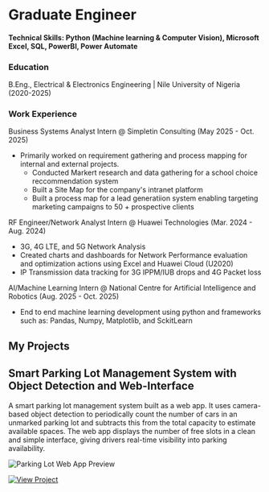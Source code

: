 # Graduate Engineer
#### Technical Skills: Python (Machine learning & Computer Vision), Microsoft Excel, SQL, PowerBI, Power Automate 

### Education
B.Eng., Electrical & Electronics Engineering | Nile University of Nigeria (2020-2025)

### Work Experience
Business Systems Analyst Intern @ Simpletin Consulting (May 2025 - Oct. 2025)
- Primarily worked on requirement gathering and process mapping for internal and external projects.
  - Conducted Markert research and data gathering for a school choice reccommendation system
  - Built a Site Map for the company's intranet platform
  - Built a process map for a lead generatiion system enabling targeting marketing campaigns to 50 + prospective clients

RF Engineer/Network Analyst Intern @ Huawei Technologies (Mar. 2024 - Aug. 2024)
- 3G, 4G LTE, and 5G Network Analysis
- Created charts and dashboards for Network Performance evaluation and optimization actions using Excel and Huawei Cloud (U2020)
- IP Transmission data tracking for 3G IPPM/IUB drops and 4G Packet loss

AI/Machine Learning Intern @ National Centre for Artificial Intelligence and Robotics (Aug. 2025 - Oct. 2025)
- End to end machine learning development using python and frameworks such as: Pandas, Numpy, Matplotlib, and SckitLearn
  
## My Projects
## Smart Parking Lot Management System with Object Detection and Web-Interface

A smart parking lot management system built as a web app. It uses camera-based object detection to periodically count the number of cars in an unmarked parking lot and subtracts this from the total capacity to estimate available spaces. The web app displays the number of free slots in a clean and simple interface, giving drivers real-time visibility into parking availability.  

![Parking Lot Web App Preview](assets/parking_preview.png)



[![View Project](https://img.shields.io/badge/View-Project-blue)](Senior_Design_Project_Parking_Lot_System.ipynb)




